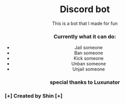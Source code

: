 <center><h1>Discord bot</h1>
<p>This is a bot that I made for fun </p>
  
### Currently what it can do: 
  * Jail someone
  * Ban someone
  * Kick someone
  * Unban someone
  * Unjail someone


<h3>special thanks to Luxunator</h3>
</center>


### [+] Created by Shin [+]
